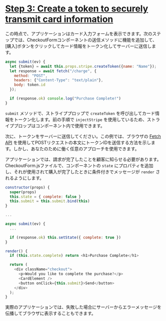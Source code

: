 # [Step 3: Create a token to securely transmit card information](https://stripe.com/docs/recipes/elements-react#create-token)
この時点で、アプリケーションはカード入力フォームを表示できます。次のステップでは、CheckoutFormコンポーネントの送信メソッドに機能を追加して、[購入]ボタンをクリックしてカード情報をトークン化してサーバーに送信します。

```javascript
async submit(ev) {
  let {token} = await this.props.stripe.createToken({name: "Name"});
  let response = await fetch("/charge", {
    method: "POST",
    headers: {"Content-Type": "text/plain"},
    body: token.id
  });

  if (response.ok) console.log("Purchase Complete!")
}
```

`submit` メソッドで、ストライププロップで `createToken` を呼び出してカード情報をトークン化します。前の手順で `injectStripe` を使用しているため、ストライププロップはコンポーネント内で使用できます。

次に、トークンをサーバーに送信してください。この例では、ブラウザの [Fetch API](https://developer.mozilla.org/en-US/docs/Web/API/Fetch_API) を使用してPOSTリクエストの本文にトークンIDを送信する方法を示します。しかし、あなたのために働く任意のアプローチを使用できます。

アプリケーションでは、請求が完了したことを顧客に知らせる必要があります。 CheckoutForm.jsファイルで、コンポーネントの `state` にプロパティを追加し、それが使用されて購入が完了したときに条件付きでメッセージが `render` されるようにします。

```javascript
constructor(props) {
  super(props)
  this.state = { complete: false }
  this.submit = this.submit.bind(this)
}

...

async submit(ev) {
  ...

  if (response.ok) this.setState({ complete: true })
}

render() {
  if (this.state.complete) return <h1>Purchase Complete</h1>

  return (
    <div className="checkout">
      <p>Would you like to complete the purchase?</p>
      <CardElement />
      <button onClick={this.submit}>Send</button>
    </div>
  );
}
```

実際のアプリケーションでは、失敗した場合にサーバーからエラーメッセージを伝播してブラウザに表示することもできます。
